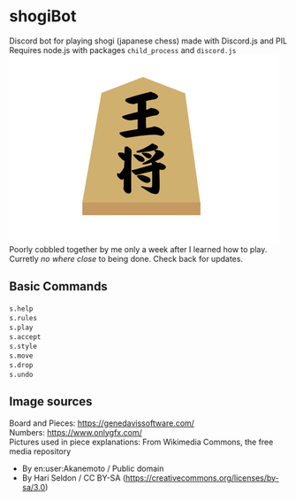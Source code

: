 # shogiBot
Discord bot for playing shogi (japanese chess) made with Discord.js and PIL  
Requires node.js with packages `child_process` and `discord.js`  
![Shogi Piece](oushou.jpeg)  
Poorly cobbled together by me only a week after I learned how to play.  
Curretly *no where close* to being done. Check back for updates.
## Basic Commands
`s.help`  
`s.rules`  
`s.play`  
`s.accept`  
`s.style`  
`s.move`  
`s.drop`  
`s.undo`
## Image sources
Board and Pieces: https://genedavissoftware.com/  
Numbers: https://www.onlygfx.com/  
Pictures used in piece explanations: From Wikimedia Commons, the free media repository  
- By en:user:Akanemoto / Public domain  
- By Hari Seldon / CC BY-SA (https://creativecommons.org/licenses/by-sa/3.0)
